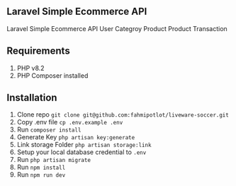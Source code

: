 ## Laravel Simple Ecommerce API 

Laravel Simple Ecommerce API
User
Categroy
Product
Product Transaction

## Requirements
1. PHP v8.2
2. PHP Composer installed

## Installation 

1. Clone repo `git clone git@github.com:fahmipotlot/liveware-soccer.git`
2. Copy .env file `cp .env.example .env`
3. Run `composer install`
4. Generate Key `php artisan key:generate`
5. Link storage Folder `php artisan storage:link`
6. Setup your local database credential to `.env`
7. Run `php artisan migrate`
8. Run `npm install`
9. Run `npm run dev`

